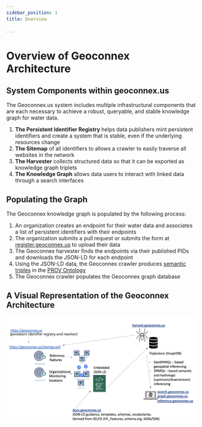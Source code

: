 ```yaml
---
sidebar_position: 1
title: Overview

---
```


# Overview of Geoconnex Architecture



## System Components within geoconnex.us

The Geoconnex.us system includes multiple infrastructural components that are each necessary to achieve a robust, queryable, and stable knowledge graph for water data.

1. **The Persistent Identifier Registry** helps data publishers mint persistent identifiers and create a system that is stable, even if the underlying resources change
2. **The Sitemap** of all identifiers to allows a crawler to easily traverse all websites in the network
3. **The Harvester** collects structured data so that it can be exported as knowledge graph triplets
4. **The Knowledge Graph** allows data users to interact with linked data through a search interfaces

## Populating the Graph

The Geoconnex knowledge graph is populated by the following process:

1. An organization creates an endpoint for their water data and associates a list of persistent identifiers with their endpoints
2. The organization submits a pull request or submits the form at [register.geoconnex.us](https://register.geoconnex.us/) to upload their data
3. The Geoconnex harvester finds the endpoints via their published PIDs and downloads the JSON-LD for each endpoint
4. Using the JSON-LD data, the Geoconnex crawler produces [semantic triples](https://en.wikipedia.org/wiki/Semantic_triple) in the [PROV Ontology](https://www.w3.org/TR/prov-o/) 
5. The Geoconnex crawler populates the Geoconnex graph database

## A Visual Representation of the Geoconnex Architecture
![architecture diagram](./assets/bigpicture.png)